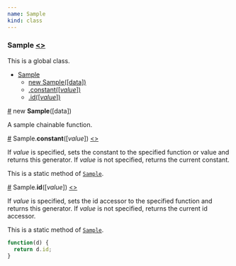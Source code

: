```yaml
---
name: Sample
kind: class
---
```


  <a name="Sample"></a>

### **Sample** [<>](https://github.com/d3plus/d3plus-project-template/blob/master/src/Sample.js#L3)


This is a global class.


* [Sample](#Sample)
    * [new Sample([data])](#new_Sample_new)
    * [.constant([*value*])](#Sample.constant)
    * [.id([*value*])](#Sample.id)


<a name="new_Sample_new" href="#new_Sample_new">#</a> new **Sample**([data])

A sample chainable function.





<a name="Sample.constant" href="#Sample.constant">#</a> Sample.**constant**([*value*]) [<>](https://github.com/d3plus/d3plus-project-template/blob/master/src/Sample.js#L27)

If *value* is specified, sets the constant to the specified function or value and returns this generator. If *value* is not specified, returns the current constant.


This is a static method of [<code>Sample</code>](#Sample).


<a name="Sample.id" href="#Sample.id">#</a> Sample.**id**([*value*]) [<>](https://github.com/d3plus/d3plus-project-template/blob/master/src/Sample.js#L40)

If *value* is specified, sets the id accessor to the specified function and returns this generator. If *value* is not specified, returns the current id accessor.


This is a static method of [<code>Sample</code>](#Sample).


```js
function(d) {
  return d.id;
}
```

